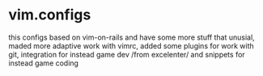 vim.configs
=============
this configs based on vim-on-rails and have some more stuff that unusial, maded
more adaptive work with vimrc, added some plugins for work with git, integration for
instead game dev /from excelenter/ and snippets for instead game coding
